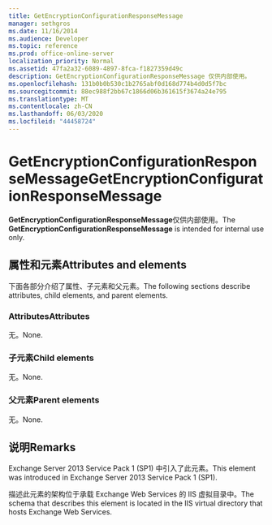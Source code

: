 ```yaml
---
title: GetEncryptionConfigurationResponseMessage
manager: sethgros
ms.date: 11/16/2014
ms.audience: Developer
ms.topic: reference
ms.prod: office-online-server
localization_priority: Normal
ms.assetid: 47fa2a32-6089-4897-8fca-f1827359d49c
description: GetEncryptionConfigurationResponseMessage 仅供内部使用。
ms.openlocfilehash: 131b0b0b530c1b2765abf0d168d774b4d0d5f7bc
ms.sourcegitcommit: 88ec988f2bb67c1866d06b361615f3674a24e795
ms.translationtype: MT
ms.contentlocale: zh-CN
ms.lasthandoff: 06/03/2020
ms.locfileid: "44458724"
---
```

# <a name="getencryptionconfigurationresponsemessage"></a><span data-ttu-id="bcdc1-103">GetEncryptionConfigurationResponseMessage</span><span class="sxs-lookup"><span data-stu-id="bcdc1-103">GetEncryptionConfigurationResponseMessage</span></span>

<span data-ttu-id="bcdc1-104">**GetEncryptionConfigurationResponseMessage**仅供内部使用。</span><span class="sxs-lookup"><span data-stu-id="bcdc1-104">The **GetEncryptionConfigurationResponseMessage** is intended for internal use only.</span></span> 

## <a name="attributes-and-elements"></a><span data-ttu-id="bcdc1-105">属性和元素</span><span class="sxs-lookup"><span data-stu-id="bcdc1-105">Attributes and elements</span></span>

<span data-ttu-id="bcdc1-106">下面各部分介绍了属性、子元素和父元素。</span><span class="sxs-lookup"><span data-stu-id="bcdc1-106">The following sections describe attributes, child elements, and parent elements.</span></span>
  
### <a name="attributes"></a><span data-ttu-id="bcdc1-107">Attributes</span><span class="sxs-lookup"><span data-stu-id="bcdc1-107">Attributes</span></span>

<span data-ttu-id="bcdc1-108">无。</span><span class="sxs-lookup"><span data-stu-id="bcdc1-108">None.</span></span>
  
### <a name="child-elements"></a><span data-ttu-id="bcdc1-109">子元素</span><span class="sxs-lookup"><span data-stu-id="bcdc1-109">Child elements</span></span>

<span data-ttu-id="bcdc1-110">无。</span><span class="sxs-lookup"><span data-stu-id="bcdc1-110">None.</span></span>
  
### <a name="parent-elements"></a><span data-ttu-id="bcdc1-111">父元素</span><span class="sxs-lookup"><span data-stu-id="bcdc1-111">Parent elements</span></span>

<span data-ttu-id="bcdc1-112">无。</span><span class="sxs-lookup"><span data-stu-id="bcdc1-112">None.</span></span>
  
## <a name="remarks"></a><span data-ttu-id="bcdc1-113">说明</span><span class="sxs-lookup"><span data-stu-id="bcdc1-113">Remarks</span></span>

<span data-ttu-id="bcdc1-114">Exchange Server 2013 Service Pack 1 (SP1) 中引入了此元素。</span><span class="sxs-lookup"><span data-stu-id="bcdc1-114">This element was introduced in Exchange Server 2013 Service Pack 1 (SP1).</span></span>
  
<span data-ttu-id="bcdc1-115">描述此元素的架构位于承载 Exchange Web Services 的 IIS 虚拟目录中。</span><span class="sxs-lookup"><span data-stu-id="bcdc1-115">The schema that describes this element is located in the IIS virtual directory that hosts Exchange Web Services.</span></span>
  

